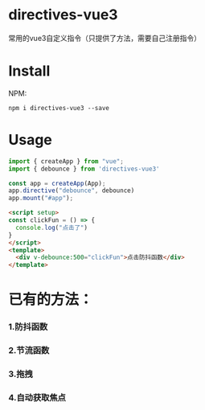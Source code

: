 # directives-vue3
常用的vue3自定义指令（只提供了方法，需要自己注册指令）

# Install
NPM:
```
npm i directives-vue3 --save
```

# Usage
```javascript
import { createApp } from "vue";
import { debounce } from 'directives-vue3'

const app = createApp(App);
app.directive("debounce", debounce)
app.mount("#app");

```

```html
<script setup>
const clickFun = () => {
  console.log("点击了")
}
</script>
<template>
  <div v-debounce:500="clickFun">点击防抖函数</div>
</template>
```

# 已有的方法：
### 1.防抖函数
### 2.节流函数
### 3.拖拽
### 4.自动获取焦点